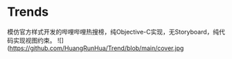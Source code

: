 # Trends
模仿官方样式开发的哔哩哔哩热搜榜，纯Objective-C实现，无Storyboard，纯代码实现视图约束。
![](https://github.com/HuangRunHua/Trend/blob/main/cover.jpg
